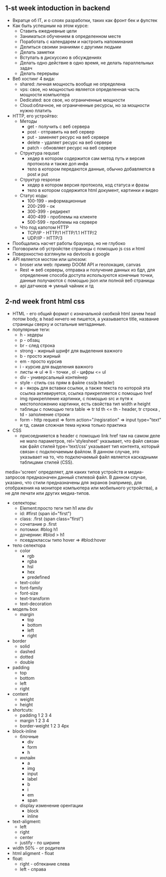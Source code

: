 ## 1-st week intoduction in backend

* Вкратце об IT, и о слоях разработки, таких как фронт бек и фулстек
* Как быть успешным на этом курсе:
  * Ставить ежедневные цели
  * Заниматься обучением в определенном месте
  * Поработать с календарем и настроить напоминания
  * Делиться своими знаниями с другими людьми
  * Делать заметки
  * Вступать в дискуссию в обсуждениях
  * Делать одно действие в одно время, не делать параллельных задач
  * Делать перерывы
* Веб хостинг 4 вида:
  * shared: личная мощность вообще не определена
  * vps: свое, но мощностью является определенная часть мощности компьютера
  * Dedicated: все свое, но ограниченные мощности
  * Cloud:облачное, не ограниченные ресурсы, но за мощности нужно платить
* HTTP, его устройтво:
  * Методы
    * get - получить с веб сервера
    * post - отправить на веб сервер
    * put - заменяет ресурс на веб сервере
    * delete - удаляет ресурс на веб сервере
    * patch - обновляет ресурс на веб сервере
  * Структура requset
    * хедер в котором содержится сам метод путь и версия протокола и также доп инфа
    * тело в котором передаются данные, обычно добавляется в post и put
  * Структур response
    * хедер в котором версия протокола, код статуса и фразы
    * тело в котором содержится html документ, картинки и видео
  * Статус коды:
    * 100-199 - информационные
    * 200-299 - ок
    * 300-399 - редирект
    * 400-499 - проблемы на клиенте
    * 500-599 - проблемы на сервере
  * Что под капотом HTTP
    * TCP/IP - HTTP/1 HTTP/1.1 HTTP/2
    * UDP/IP - HTTP/3
 * Пообщались насчет работы браузера, но не глубоко
 * Поговорили об устройстве страницы с помощью js css и html
 * Поверхностно взглянули на devtools в google
 * API является мостом или шлюзом:
   * broser или web: пример DOOM API и геолокация, canvas
   * Rest => веб серверы, отправка и получение данных из бдл, для определение способа доступа используются конечные точки, данные получаются с помощью json или полной веб страницы
   * api датчиков => умный чайник и тд

## 2-nd week front html css

* HTML - его общий формат с изначальной скобкой html зачем head потом body, в head ничего не пишется, а указывается title, название страницы сверху и остальные метаданные.
* популярные теги:
  * h - хедеры
  * p - обзац
  * br - след строка
  * strong - жирный шрифт для выделения важного
  * b - просто жирный
  * em - просто курсив
  * i - курсив для выделения важного
  * листы => ul => li - точки , ol - цифры <= ul
  * div - универсальный контейнер
  * style - стиль css прям в файле css(в header)
  * a - якорь для вставки ссылки, а также текста по которой эта ссылка активируется, ссылка прикрепляется с помощью href
  * img прикрепление картинки, c помощью src и путя к местоположению картинки, есть свойства тип width и height
  * таблицы с помощью тега table => tr td th <= th - header, tr строка , td - заполнение строки
  * form - http request => form action="/regisration" => input type="text" и тд, самая сложная тема нужна только практика
* CSS
  * присоеднияется в header с помощью link href там на самом деле не мало параметров, rel='stylesheet' указывает, что файл связан как файл стилей
 type='text/css' указывает тип контента, который связан с подключаемым файлом. В данном случае, это указывает на то, что подключаемый файл является каскадными таблицами стилей (CSS).

media='screen' определяет, для каких типов устройств и медиа-запросов предназначен данный стилевой файл. В данном случае, указано, что стили предназначены для экранов (например, для отображения на мониторе компьютера или мобильного устройства), а не для печати или других медиа-типов.
 * селекторы:
   * Element:просто теги тип h1 или div
   * id: #first (span id="first")
   * class: .first (span class="first")
   * сочетание p .first
   * потомки: #blog h1
   * дочернии: #blod > h1
   * псевдоклассы типо hover => #blod:hover
* тело селектора
  * color
    * rgb
    * rgba
    * hsl
    * hex
    * predefined
  * text-color
  * font-family
  * font-size
  * text-transform
  * text-decoration
 * модель box
   * margin
     * top
     * bottom
     * left
     * right
  * border
    * solid
    * dashed
    * dotted
    * double
  * padding
    * top
    * bottom
    * left
    * right
 * content
   * weight
   * height
 * shortcuts:
   * padding 1 2 3 4
   * margin 1 2 3 4
   * border-weight 1 2 3 4px 
 * block-inline
   * блочные
     * div
     * form
     * h
   * инлайн
     * a
     * img
     * input
     * label
     * b
     * i
     * em
     * span
   * display изменение орентации
     * block
     * inline
 * text-aligment:
   * left
   * right
   * center
   * justify - по ширине
 * width 50% - от родителя
 * html aligment - float
 * float:
   * right - обтекание слева
   * left - справа
